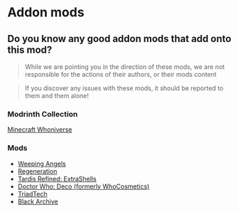 # Addon mods

## Do you know any good addon mods that add onto this mod?

> While we are pointing you in the direction of these mods, we are not responsible for the actions of their authors, or their mods content

> If you discover any issues with these mods, it should be reported to them and them alone!

### Modrinth Collection
[Minecraft Whoniverse](https://modrinth.com/collection/aA9QCOEP)

### Mods

- [Weeping Angels](https://modrinth.com/mod/weeping-angels)
- [Regeneration](https://modrinth.com/mod/regeneration)
- [Tardis Refined: ExtraShells](https://modrinth.com/mod/extrashells)
- [Doctor Who: Deco (formerly WhoCosmetics)]([https://modrinth.com/mod/whocosmetics](https://modrinth.com/mod/doctor-who-deco))
- [TriadTech](https://modrinth.com/mod/triadtech)
- [Black Archive](https://modrinth.com/mod/black-archive)
